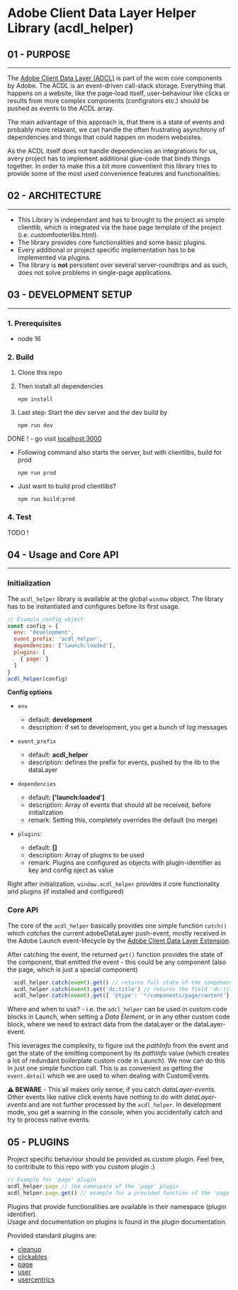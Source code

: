 # Adobe Client Data Layer Helper Library (acdl_helper)
 
## 01 - PURPOSE
___
The [Adobe Client Data Layer (ADCL)](https://github.com/adobe/adobe-client-data-layer) is part of the wcm core components by Adobe.
The ACDL is an event-driven call-stack storage. Everything that happens on a website, like the page-load itself, user-behaviour like clicks or results from more complex components (configrators etc.) should be pushed as events to the ACDL array.


The main advantage of this approach is, that there is a state of events and probably more relavant, we can handle the often frustrating asynchrony of dependencies and things that could happen on modern websistes.


As the ACDL itself does not handle dependencies an integrations for us, avery project has to implement additional glue-code that binds things together. In order to make this a bit more conventient this library tries to provide some of the most used convenience features and functionalities.


## 02 - ARCHITECTURE
___
- This Library is independant and has to brought to the project as simple clientlib, which is integrated via the base page template of the project (i.e. customfooterlibs.html).
- The library provides core functionalities and some basic plugins.
- Every additional or project specific implementation has to be implemented via plugins.
- The library is **not** persistent over several server-roundtrips and as such, does not solve problems in single-page applications.


## 03 - DEVELOPMENT SETUP
___
### 1. Prerequisites
- node 16

### 2. Build
1. Clone this repo

2. Then install all dependencies
    ```
    npm install
    ```

3. Last step: Start the dev server and the dev build by
    ```
    npm run dev
    ```
DONE ! - go visit [localhost:3000](http://localhost:3000)

- Following command also starts the server, but with clientlibs, build for prod
  ```
  npm run prod
  ```

- Just want to build prod clientlibs?
  ```
  npm run build:prod
  ```

### 4. Test 
TODO !

## 04 - Usage and Core API
---

### Initialization
The `acdl_helper` library is available at the global ```window``` object. 
The library has to be instantiated and configures before its first usage.
```javascript
// Example config object
const config = {
  env: 'development',
  event_prefix: 'acdl_helper',
  dependencies: ['launch:loaded'],
  plugins: [
    { page: }
  ]
}
acdl_helper(config)
```

**Config options**
- `env`
  - default: **development**
  - description: if set to development, you get a bunch of log messages


- `event_prefix`
  - default: **acdl_helper**
  - description: defines the prefix for events, pushed by the lib to the dataLayer


- `dependencies`
  - default: **['launch:loaded']**
  - description: Array of events that should all be received, before initialization
  - remark: Setting this, completely overrides the default (no merge)


- `plugins`:
  - default: **[]**
  - description: Array of plugins to be used
  - remark: Plugins are configured as objects with plugin-identifier as key and config oject as value


Right after initialization, `window.acdl_helper` provides it core functionality and plugins (if installed and configured) 

### Core API
The core of the `acdl_helper` basically provides one simple function `catch()` which *catches* the current adobeDataLayer push-event, mostly received in the Adobe Launch event-lifecycle by the [Adobe Client Data Layer Extension](https://exchange.adobe.com/apps/ec/104231).

After catching the event, the returned `get()` function provides the state of the component, that emitted the event - this could be any component (also the page, which is just a special component)

```javascript
  acdl_helper.catch(event).get() // returns full state of the component
  acdl_helper.catch(event).get('dc:title') // returns the field 'dc:title' from emitting component
  acdl_helper.catch(event).get({ '@type': '*/components/page/content'}, 'dc:title') // only gets the 'dc:title' if the test-object provided as first argument is fullfilled
```
Where and when to use? - i.e. the `adcl_helper` can be used in custom code blocks in Launch, when setting a *Data Element*, or in any other custom code block, where we need to extract data from the dataLayer or the dataLayer-event.

This leverages the complexity, to figure out the *pathInfo* from the event and get the state of the emitting component by its *pathInfo* value (which creates a lot of redundant boilerplate custom code in Launch). We now can do this in just one simple function call. This is as convenient as getting the `event.detail` which we are used to when dealing with CustomEvents.

**⚠️ BEWARE** - This all makes only sense, if you catch *dataLayer-events*. Other events like native click events have nothing to do with *dataLayer-events* and are not further processed by the `acdl_helper`. In development mode, you get a warning in the console, when you accidentally catch and try to process native events.

## 05 - PLUGINS
Project specific behaviour should be provided as custom plugin.
Feel free, to contribute to this repo with you custom plugin :)

  ```javascript
  // Example for 'page' plugin
  acdl_helper.page // the namespace of the 'page' plugin
  acdl_helper.page.get() // example for a provided function of the 'page' plugin
  ```
Plugins that provide functionalities are available in their namespace (plugin identifier).  
Usage and documentation on plugins is found in the plugin documentation.

Provided standard plugins are: 

- [cleanup](/src/plugins/cleanup/README.md)
- [clickables](/src/plugins/clickables/README.md)
- [page](/src/plugins/page/README.md)
- [user](/src/plugins/user/README.md)
- [usercentrics](/src/plugins/usercentrics/README.md)
